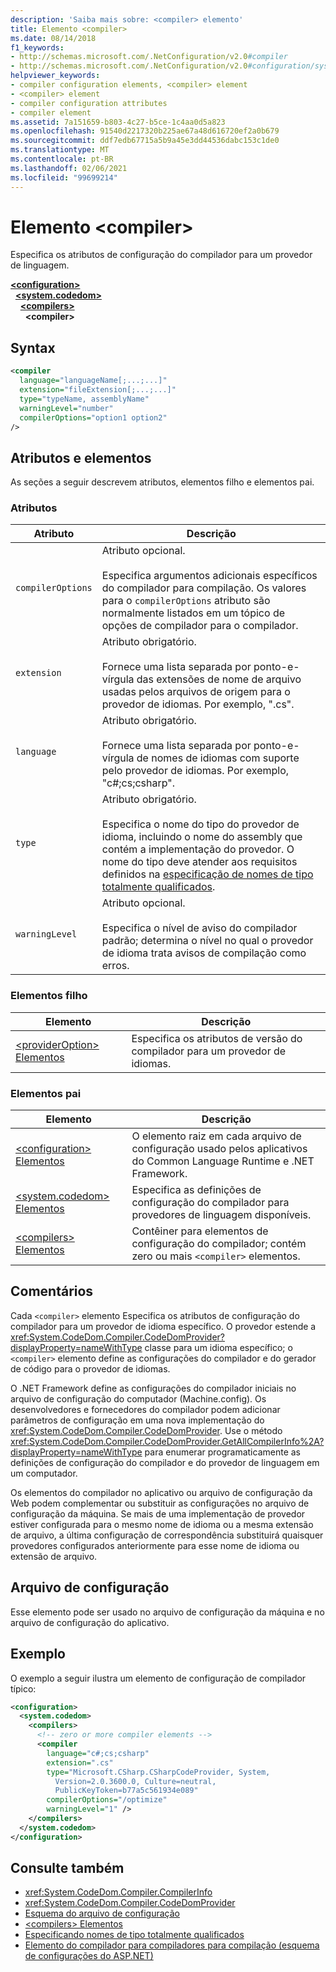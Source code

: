 ```yaml
---
description: 'Saiba mais sobre: <compiler> elemento'
title: Elemento <compiler>
ms.date: 08/14/2018
f1_keywords:
- http://schemas.microsoft.com/.NetConfiguration/v2.0#compiler
- http://schemas.microsoft.com/.NetConfiguration/v2.0#configuration/system.codedom/compilers/compiler
helpviewer_keywords:
- compiler configuration elements, <compiler> element
- <compiler> element
- compiler configuration attributes
- compiler element
ms.assetid: 7a151659-b803-4c27-b5ce-1c4aa0d5a823
ms.openlocfilehash: 91540d2217320b225ae67a48d616720ef2a0b679
ms.sourcegitcommit: ddf7edb67715a5b9a45e3dd44536dabc153c1de0
ms.translationtype: MT
ms.contentlocale: pt-BR
ms.lasthandoff: 02/06/2021
ms.locfileid: "99699214"
---
```

# <a name="compiler-element"></a>Elemento \<compiler>

Especifica os atributos de configuração do compilador para um provedor de linguagem.

[**\<configuration>**](../configuration-element.md)\
&nbsp;&nbsp;[**\<system.codedom>**](system-codedom-element.md)\
&nbsp;&nbsp;&nbsp;&nbsp;[**\<compilers>**](compilers-element.md)\
&nbsp;&nbsp;&nbsp;&nbsp;&nbsp;&nbsp;**\<compiler>**

## <a name="syntax"></a>Syntax

```xml
<compiler
  language="languageName[;...;...]"
  extension="fileExtension[;...;...]"
  type="typeName, assemblyName"
  warningLevel="number"
  compilerOptions="option1 option2"
/>
```

## <a name="attributes-and-elements"></a>Atributos e elementos

As seções a seguir descrevem atributos, elementos filho e elementos pai.

### <a name="attributes"></a>Atributos

|Atributo|Descrição|
|---------------|-----------------|
|`compilerOptions`|Atributo opcional.<br /><br /> Especifica argumentos adicionais específicos do compilador para compilação. Os valores para o `compilerOptions` atributo são normalmente listados em um tópico de opções de compilador para o compilador.|
|`extension`|Atributo obrigatório.<br /><br /> Fornece uma lista separada por ponto-e-vírgula das extensões de nome de arquivo usadas pelos arquivos de origem para o provedor de idiomas. Por exemplo, ".cs".|
|`language`|Atributo obrigatório.<br /><br /> Fornece uma lista separada por ponto-e-vírgula de nomes de idiomas com suporte pelo provedor de idiomas. Por exemplo, "c#;cs;csharp".|
|`type`|Atributo obrigatório.<br /><br /> Especifica o nome do tipo do provedor de idioma, incluindo o nome do assembly que contém a implementação do provedor. O nome do tipo deve atender aos requisitos definidos na [especificação de nomes de tipo totalmente qualificados](../../../reflection-and-codedom/specifying-fully-qualified-type-names.md).|
|`warningLevel`|Atributo opcional.<br /><br /> Especifica o nível de aviso do compilador padrão; determina o nível no qual o provedor de idioma trata avisos de compilação como erros.|

### <a name="child-elements"></a>Elementos filho

|Elemento|Descrição|
|-------------|-----------------|
|[\<providerOption> Elementos](provideroption-element.md)|Especifica os atributos de versão do compilador para um provedor de idiomas.|

### <a name="parent-elements"></a>Elementos pai

|Elemento|Descrição|
|-------------|-----------------|
|[\<configuration> Elementos](../configuration-element.md)|O elemento raiz em cada arquivo de configuração usado pelos aplicativos do Common Language Runtime e .NET Framework.|
|[\<system.codedom> Elementos](system-codedom-element.md)|Especifica as definições de configuração do compilador para provedores de linguagem disponíveis.|
|[\<compilers> Elementos](compilers-element.md)|Contêiner para elementos de configuração do compilador; contém zero ou mais `<compiler>` elementos.|

## <a name="remarks"></a>Comentários

Cada `<compiler>` elemento Especifica os atributos de configuração do compilador para um provedor de idioma específico. O provedor estende a <xref:System.CodeDom.Compiler.CodeDomProvider?displayProperty=nameWithType> classe para um idioma específico; o `<compiler>` elemento define as configurações do compilador e do gerador de código para o provedor de idiomas.

O .NET Framework define as configurações do compilador iniciais no arquivo de configuração do computador (Machine.config). Os desenvolvedores e fornecedores do compilador podem adicionar parâmetros de configuração em uma nova implementação do <xref:System.CodeDom.Compiler.CodeDomProvider>. Use o método <xref:System.CodeDom.Compiler.CodeDomProvider.GetAllCompilerInfo%2A?displayProperty=nameWithType> para enumerar programaticamente as definições de configuração do compilador e do provedor de linguagem em um computador.

Os elementos do compilador no aplicativo ou arquivo de configuração da Web podem complementar ou substituir as configurações no arquivo de configuração da máquina. Se mais de uma implementação de provedor estiver configurada para o mesmo nome de idioma ou a mesma extensão de arquivo, a última configuração de correspondência substituirá quaisquer provedores configurados anteriormente para esse nome de idioma ou extensão de arquivo.

## <a name="configuration-file"></a>Arquivo de configuração

Esse elemento pode ser usado no arquivo de configuração da máquina e no arquivo de configuração do aplicativo.

## <a name="example"></a>Exemplo

O exemplo a seguir ilustra um elemento de configuração de compilador típico:

```xml
<configuration>
  <system.codedom>
    <compilers>
      <!-- zero or more compiler elements -->
      <compiler
        language="c#;cs;csharp"
        extension=".cs"
        type="Microsoft.CSharp.CSharpCodeProvider, System,
          Version=2.0.3600.0, Culture=neutral,
          PublicKeyToken=b77a5c561934e089"
        compilerOptions="/optimize"
        warningLevel="1" />
    </compilers>
  </system.codedom>
</configuration>
```

## <a name="see-also"></a>Consulte também

- <xref:System.CodeDom.Compiler.CompilerInfo>
- <xref:System.CodeDom.Compiler.CodeDomProvider>
- [Esquema do arquivo de configuração](../index.md)
- [\<compilers> Elementos](compilers-element.md)
- [Especificando nomes de tipo totalmente qualificados](../../../reflection-and-codedom/specifying-fully-qualified-type-names.md)
- [Elemento do compilador para compiladores para compilação (esquema de configurações do ASP.NET)](/previous-versions/dotnet/netframework-4.0/a15ebt6c(v=vs.100))
